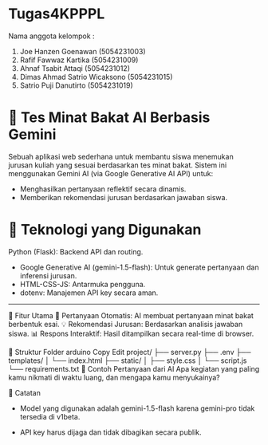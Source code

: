 # Tugas4KPPPL

Nama anggota kelompok : 
1. Joe Hanzen Goenawan (5054231003)
2. Rafif Fawwaz Kartika (5054231009)
3. Ahnaf Tsabit Attaqi (5054231012)
4. Dimas Ahmad Satrio Wicaksono (5054231015)
5. Satrio Puji Danutirto (5054231019)


# 🧠 Tes Minat Bakat AI Berbasis Gemini
Sebuah aplikasi web sederhana untuk membantu siswa menemukan jurusan kuliah yang sesuai berdasarkan tes minat bakat. Sistem ini menggunakan Gemini AI (via Google Generative AI API) untuk:
- Menghasilkan pertanyaan reflektif secara dinamis.
- Memberikan rekomendasi jurusan berdasarkan jawaban siswa.

# 🚀 Teknologi yang Digunakan
Python (Flask): Backend API dan routing.

- Google Generative AI (gemini-1.5-flash): Untuk generate pertanyaan dan inferensi jurusan.
- HTML-CSS-JS: Antarmuka pengguna.
- dotenv: Manajemen API key secara aman.

---------------------

🧩 Fitur Utama
🔄 Pertanyaan Otomatis: AI membuat pertanyaan minat bakat berbentuk esai.
💡 Rekomendasi Jurusan: Berdasarkan analisis jawaban siswa.
📊 Respons Interaktif: Hasil ditampilkan secara real-time di browser.

📁 Struktur Folder
arduino
Copy
Edit
project/
├── server.py
├── .env
├── templates/
│   └── index.html
├── static/
│   ├── style.css
│   └── script.js
└── requirements.txt
📝 Contoh Pertanyaan dari AI
Apa kegiatan yang paling kamu nikmati di waktu luang, dan mengapa kamu menyukainya?

📌 Catatan
- Model yang digunakan adalah gemini-1.5-flash karena gemini-pro tidak tersedia di v1beta.

- API key harus dijaga dan tidak dibagikan secara publik.
